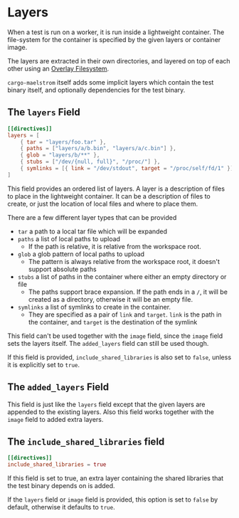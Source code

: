 # Layers

When a test is run on a worker, it is run inside a lightweight container. The
file-system for the container is specified by the given layers or container
image.

The layers are extracted in their own directories, and layered on top of each
other using an [Overlay
Filesystem](https://docs.kernel.org/filesystems/overlayfs.html).

`cargo-maelstrom` itself adds some implicit layers which contain the test binary
itself, and optionally dependencies for the test binary.

## The `layers` Field
```toml
[[directives]]
layers = [
    { tar = "layers/foo.tar" },
    { paths = ["layers/a/b.bin", "layers/a/c.bin"] },
    { glob = "layers/b/**" },
    { stubs = ["/dev/{null, full}", "/proc/"] },
    { symlinks = [{ link = "/dev/stdout", target = "/proc/self/fd/1" }] }
]
```

This field provides an ordered list of layers. A layer is a description of files to place in the
lightweight container. It can be a description of files to create, or just the location of local
files and where to place them.

There are a few different layer types that can be provided

- `tar` a path to a local tar file which will be expanded
- `paths` a list of local paths to upload
    - If the path is relative, it is relative from the workspace root.
- `glob` a glob pattern of local paths to upload
    - The pattern is always relative from the workspace root, it doesn't support absolute paths
- `stubs` a list of paths in the container where either an empty directory or file
    - The paths support brace expansion. If the path ends in a `/`, it will be created as a
      directory, otherwise it will be an empty file.
- `symlinks` a list of symlinks to create in the container.
    - They are specified as a pair of `link` and `target`. `link` is the path in the container, and
      `target` is the destination of the symlink

This field can't be used together with the `image` field, since the `image`
field sets the layers itself. The `added_layers` field can still be used though.

If this field is provided, `include_shared_libraries` is also set to `false`,
unless it is explicitly set to `true`.

## The `added_layers` Field

This field is just like the `layers` field except that the given layers are
appended to the existing layers. Also this field works together with the `image`
field to added extra layers.

## The `include_shared_libraries` field

```toml
[[directives]]
include_shared_libraries = true
```

If this field is set to true, an extra layer containing the shared libraries
that the test binary depends on is added.

If the `layers` field or `image` field is provided, this option is set to
`false` by default, otherwise it defaults to `true`.
